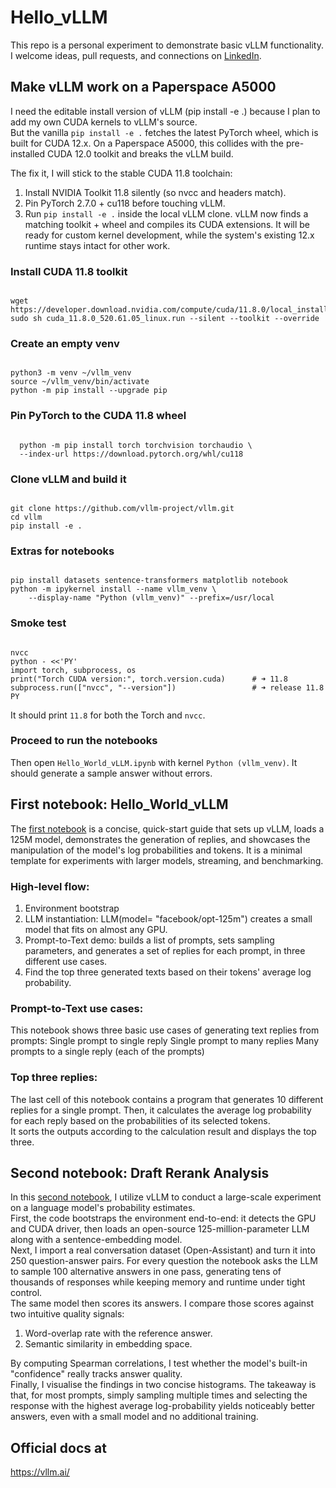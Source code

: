 # Hello_vLLM
This repo is a personal experiment to demonstrate basic vLLM functionality.<br>
I welcome ideas, pull requests, and connections on [LinkedIn](https://www.linkedin.com/in/dror-meirovich/).

## Make vLLM work on a Paperspace A5000
I need the editable install version of vLLM (pip install -e .) because I plan to add my own CUDA kernels to vLLM's source.<br>
But the vanilla `pip install -e .` fetches the latest PyTorch wheel, which is built for CUDA 12.x. On a Paperspace A5000, this collides with the pre-installed CUDA 12.0 toolkit and breaks the vLLM build.

The fix it, I will stick to the stable CUDA 11.8 toolchain:
1. Install NVIDIA Toolkit 11.8 silently (so nvcc and headers match).
2. Pin PyTorch 2.7.0 + cu118 before touching vLLM.
3. Run `pip install -e .` inside the local vLLM clone.
vLLM now finds a matching toolkit + wheel and compiles its CUDA extensions. It will be ready for custom kernel development, while the system's existing 12.x runtime stays intact for other work.

### Install CUDA 11.8 toolkit
<pre><code>
wget https://developer.download.nvidia.com/compute/cuda/11.8.0/local_installers/cuda_11.8.0_520.61.05_linux.run
sudo sh cuda_11.8.0_520.61.05_linux.run --silent --toolkit --override
</code></pre>

### Create an empty venv
<pre><code>
python3 -m venv ~/vllm_venv
source ~/vllm_venv/bin/activate
python -m pip install --upgrade pip
</code></pre>

### Pin PyTorch to the CUDA 11.8 wheel
<pre><code>
  python -m pip install torch torchvision torchaudio \
  --index-url https://download.pytorch.org/whl/cu118
</code></pre>

### Clone vLLM and build it
<pre><code>
git clone https://github.com/vllm-project/vllm.git
cd vllm
pip install -e .
</code></pre>

### Extras for notebooks
<pre><code>
pip install datasets sentence-transformers matplotlib notebook
python -m ipykernel install --name vllm_venv \
    --display-name "Python (vllm_venv)" --prefix=/usr/local
</code></pre>



### Smoke test
<pre><code>
nvcc
python - <<'PY'
import torch, subprocess, os
print("Torch CUDA version:", torch.version.cuda)      # ➜ 11.8
subprocess.run(["nvcc", "--version"])                 # ➜ release 11.8
PY
</code></pre>

It should print `11.8` for both the Torch and `nvcc`.

### Proceed to run the notebooks
Then open `Hello_World_vLLM.ipynb` with kernel `Python (vllm_venv)`. It should generate a sample answer without errors.


## First notebook: Hello_World_vLLM
The [first notebook](./Hello_World_vLLM.ipynb) is a concise, quick-start guide that sets up vLLM, loads a 125M model, demonstrates the generation of replies, and showcases the manipulation of the model's log probabilities and tokens. It is a minimal template for experiments with larger models, streaming, and benchmarking.

### High-level flow:
1. Environment bootstrap
2. LLM instantiation: LLM(model= "facebook/opt-125m") creates a small model that fits on almost any GPU.
3. Prompt-to-Text demo: builds a list of prompts, sets sampling parameters, and generates a set of replies for each prompt, in three different use cases.
4. Find the top three generated texts based on their tokens' average log probability.

### Prompt-to-Text use cases:
This notebook shows three basic use cases of generating text replies from prompts:
Single prompt to single reply
Single prompt to many replies
Many prompts to a single reply (each of the prompts)

### Top three replies:
The last cell of this notebook contains a program that generates 10 different replies for a single prompt. Then, it calculates the average log probability for each reply based on the probabilities of its selected tokens.<br>
It sorts the outputs according to the calculation result and displays the top three.

## Second notebook: Draft Rerank Analysis

In this [second notebook](./Draft_Rerank_Analysis.ipynb), I utilize vLLM to conduct a large-scale experiment on a language model's probability estimates.<br>
First, the code bootstraps the environment end-to-end: it detects the GPU and CUDA driver, then loads an open-source 125-million-parameter LLM along with a sentence-embedding model.<br>
Next, I import a real conversation dataset (Open-Assistant) and turn it into 250 question-answer pairs. For every question the notebook asks the LLM to sample 100 alternative answers in one pass, generating tens of thousands of responses while keeping memory and runtime under tight control.<br>
The same model then scores its answers. I compare those scores against two intuitive quality signals:<br>
1. Word-overlap rate with the reference answer.
2. Semantic similarity in embedding space.

By computing Spearman correlations, I test whether the model's built-in "confidence" really tracks answer quality.<br>
Finally, I visualise the findings in two concise histograms. The takeaway is that, for most prompts, simply sampling multiple times and selecting the response with the highest average log-probability yields noticeably better answers, even with a small model and no additional training.

## Official docs at
https://vllm.ai/
